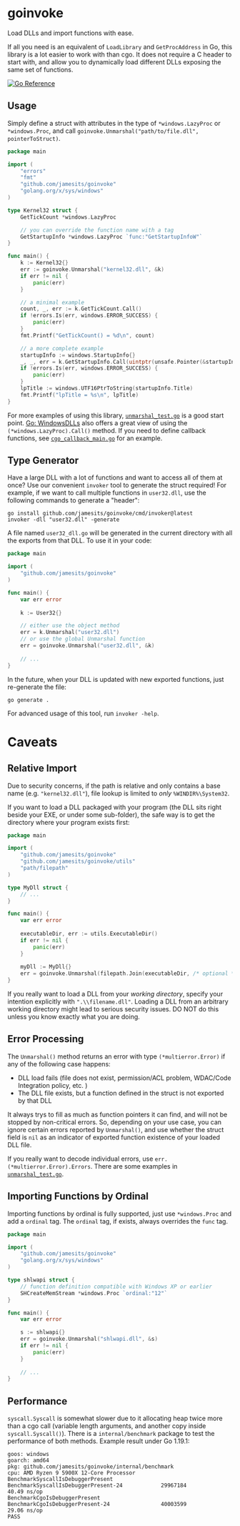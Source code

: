 # goinvoke

Load DLLs and import functions with ease. 

If all you need is an equivalent of `LoadLibrary` and `GetProcAddress` in Go, this library is a lot easier to work with 
than cgo. It does not require a C header to start with, and allow you to dynamically load different DLLs exposing the 
same set of functions.

[![Go Reference](https://pkg.go.dev/badge/github.com/jamesits/goinvoke.svg)](https://pkg.go.dev/github.com/jamesits/goinvoke)

## Usage

Simply define a struct with attributes in the type of `*windows.LazyProc` or `*windows.Proc`, and call 
`goinvoke.Unmarshal("path/to/file.dll", pointerToStruct)`.

```go
package main

import (
	"errors"
	"fmt"
	"github.com/jamesits/goinvoke"
	"golang.org/x/sys/windows"
)

type Kernel32 struct {
	GetTickCount *windows.LazyProc

	// you can override the function name with a tag
	GetStartupInfo *windows.LazyProc `func:"GetStartupInfoW"`
}

func main() {
	k := Kernel32{}
	err := goinvoke.Unmarshal("kernel32.dll", &k)
	if err != nil {
		panic(err)
	}

	// a minimal example
	count, _, err := k.GetTickCount.Call()
	if !errors.Is(err, windows.ERROR_SUCCESS) {
		panic(err)
	}
	fmt.Printf("GetTickCount() = %d\n", count)

	// a more complete example
	startupInfo := windows.StartupInfo{}
	_, _, err = k.GetStartupInfo.Call(uintptr(unsafe.Pointer(&startupInfo)))
	if !errors.Is(err, windows.ERROR_SUCCESS) {
		panic(err)
	}
	lpTitle := windows.UTF16PtrToString(startupInfo.Title)
	fmt.Printf("lpTitle = %s\n", lpTitle)
}
```

For more examples of using this library, [`unmarshal_test.go`](unmarshal_test.go) is a good start point. 
[Go: WindowsDLLs](https://github.com/golang/go/wiki/WindowsDLLs) also offers a great view of using 
the `(*windows.LazyProc).Call()` method. If you need to define callback functions, see [`cgo_callback_main.go`](internal/test/cgo_callback_main.go) 
for an example. 

## Type Generator

Have a large DLL with a lot of functions and want to access all of them at once? Use our convenient `invoker` tool to
generate the struct required! For example, if we want to call multiple functions in `user32.dll`, use the following 
commands to generate a "header":
```shell
go install github.com/jamesits/goinvoke/cmd/invoker@latest
invoker -dll "user32.dll" -generate
```

A file named `user32_dll.go` will be generated in the current directory with all the exports from that DLL. To use it 
in your code:
```go
package main

import (
	"github.com/jamesits/goinvoke"
)

func main() {
	var err error
	
	k := User32{}

	// either use the object method
	err = k.Unmarshal("user32.dll")
	// or use the global Unmarshal function
	err = goinvoke.Unmarshal("user32.dll", &k)
	
    // ...
}
```

In the future, when your DLL is updated with new exported functions, just re-generate the file:
```shell
go generate .
```

For advanced usage of this tool, run `invoker -help`.

# Caveats

## Relative Import

Due to security concerns, if the path is relative and only contains a base name (e.g. `"kernel32.dll"`), file lookup
is limited to *only* `%WINDIR%\System32`. 

If you want to load a DLL packaged with your program (the DLL sits right beside your EXE, or under some sub-folder), 
the safe way is to get the directory where your program exists first:
```go
package main

import (
	"github.com/jamesits/goinvoke"
	"github.com/jamesits/goinvoke/utils"
	"path/filepath"
)

type MyDll struct {
	// ...
}

func main() {
	var err error
	
	executableDir, err := utils.ExecutableDir()
	if err != nil {
		panic(err)
	}
	
	myDll := MyDll{}
	err = goinvoke.Unmarshal(filepath.Join(executableDir, /* optional */ "sub-folder", "MyDll.dll"), &myDll)
}
```

If you really want to load a DLL from your *working directory*, specify your intention explicitly 
with `".\\filename.dll"`.
Loading a DLL from an arbitrary working directory might lead to serious security issues. 
DO NOT do this unless you know exactly what you are doing.

## Error Processing

The `Unmarshal()` method returns an error with type `(*multierror.Error)` if any of the following case happens:
- DLL load fails (file does not exist, permission/ACL problem, WDAC/Code Integration policy, etc. )
- The DLL file exists, but a function defined in the struct is not exported by that DLL

It always trys to fill as much as function pointers it can find, and will not be stopped by non-critical errors.
So, depending on your use case, you can ignore certain errors reported by `Unmarshal()`, and use whether the struct 
field is `nil` as an indicator of exported function existence of your loaded DLL file.

If you really want to decode individual errors, use `err.(*multierror.Error).Errors`. There are some examples 
in [`unmarshal_test.go`](unmarshal_test.go).

## Importing Functions by Ordinal

Importing functions by ordinal is fully supported, just use `*windows.Proc` and add a `ordinal` tag. The `ordinal` tag, 
if exists, always overrides the `func` tag.

```go
package main

import (
	"github.com/jamesits/goinvoke"
	"golang.org/x/sys/windows"
)

type shlwapi struct {
	// function definition compatible with Windows XP or earlier
	SHCreateMemStream *windows.Proc `ordinal:"12"`
}

func main() {
	var err error

	s := shlwapi{}
	err = goinvoke.Unmarshal("shlwapi.dll", &s)
	if err != nil {
		panic(err)
	}
	
	// ...
}
```

## Performance

`syscall.Syscall` is somewhat slower due to it allocating heap twice more than a cgo call (variable length arguments, 
and another copy inside `syscall.Syscall()`). There is a `internal/benchmark` package to test the performance of both methods. 
Example result under Go 1.19.1:

```text
goos: windows
goarch: amd64
pkg: github.com/jamesits/goinvoke/internal/benchmark
cpu: AMD Ryzen 9 5900X 12-Core Processor
BenchmarkSyscallIsDebuggerPresent
BenchmarkSyscallIsDebuggerPresent-24            29967184                40.49 ns/op
BenchmarkCgoIsDebuggerPresent
BenchmarkCgoIsDebuggerPresent-24                40003599                29.06 ns/op
PASS
```
